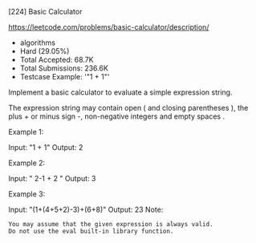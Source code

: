 [224] Basic Calculator  

https://leetcode.com/problems/basic-calculator/description/

* algorithms
* Hard (29.05%)
* Total Accepted:    68.7K
* Total Submissions: 236.6K
* Testcase Example:  '"1 + 1"'

Implement a basic calculator to evaluate a simple expression string.

The expression string may contain open ( and closing parentheses ), the plus + or minus sign -, non-negative integers and empty spaces  .

Example 1:


Input: "1 + 1"
Output: 2


Example 2:


Input: " 2-1 + 2 "
Output: 3

Example 3:


Input: "(1+(4+5+2)-3)+(6+8)"
Output: 23
Note:


	You may assume that the given expression is always valid.
	Do not use the eval built-in library function.


